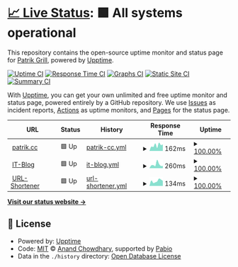 # [📈 Live Status](https://uptime.pgi.at): <!--live status--> **🟩 All systems operational**

This repository contains the open-source uptime monitor and status page for [Patrik Grill](https://patrik.cc), powered by [Upptime](https://github.com/upptime/upptime).

[![Uptime CI](https://github.com/patrikgrill/upptime/workflows/Uptime%20CI/badge.svg)](https://github.com/patrikgrill/upptime/actions?query=workflow%3A%22Uptime+CI%22)
[![Response Time CI](https://github.com/patrikgrill/upptime/workflows/Response%20Time%20CI/badge.svg)](https://github.com/patrikgrill/upptime/actions?query=workflow%3A%22Response+Time+CI%22)
[![Graphs CI](https://github.com/patrikgrill/upptime/workflows/Graphs%20CI/badge.svg)](https://github.com/patrikgrill/upptime/actions?query=workflow%3A%22Graphs+CI%22)
[![Static Site CI](https://github.com/patrikgrill/upptime/workflows/Static%20Site%20CI/badge.svg)](https://github.com/patrikgrill/upptime/actions?query=workflow%3A%22Static+Site+CI%22)
[![Summary CI](https://github.com/patrikgrill/upptime/workflows/Summary%20CI/badge.svg)](https://github.com/patrikgrill/upptime/actions?query=workflow%3A%22Summary+CI%22)

With [Upptime](https://upptime.js.org), you can get your own unlimited and free uptime monitor and status page, powered entirely by a GitHub repository. We use [Issues](https://github.com/patrikgrill/upptime/issues) as incident reports, [Actions](https://github.com/patrikgrill/upptime/actions) as uptime monitors, and [Pages](https://uptime.pgi.at) for the status page.

<!--start: status pages-->
<!-- This summary is generated by Upptime (https://github.com/upptime/upptime) -->
<!-- Do not edit this manually, your changes will be overwritten -->
<!-- prettier-ignore -->
| URL | Status | History | Response Time | Uptime |
| --- | ------ | ------- | ------------- | ------ |
| <img alt="" src="https://blog.patrik.cc/favicon.ico" height="13"> [patrik.cc](https://patrik.cc) | 🟩 Up | [patrik-cc.yml](https://github.com/patrikgrill/upptime/commits/HEAD/history/patrik-cc.yml) | <details><summary><img alt="Response time graph" src="./graphs/patrik-cc/response-time-week.png" height="20"> 162ms</summary><br><a href="https://uptime.pgi.at/history/patrik-cc"><img alt="Response time 169" src="https://img.shields.io/endpoint?url=https%3A%2F%2Fraw.githubusercontent.com%2Fpatrikgrill%2Fupptime%2FHEAD%2Fapi%2Fpatrik-cc%2Fresponse-time.json"></a><br><a href="https://uptime.pgi.at/history/patrik-cc"><img alt="24-hour response time 160" src="https://img.shields.io/endpoint?url=https%3A%2F%2Fraw.githubusercontent.com%2Fpatrikgrill%2Fupptime%2FHEAD%2Fapi%2Fpatrik-cc%2Fresponse-time-day.json"></a><br><a href="https://uptime.pgi.at/history/patrik-cc"><img alt="7-day response time 162" src="https://img.shields.io/endpoint?url=https%3A%2F%2Fraw.githubusercontent.com%2Fpatrikgrill%2Fupptime%2FHEAD%2Fapi%2Fpatrik-cc%2Fresponse-time-week.json"></a><br><a href="https://uptime.pgi.at/history/patrik-cc"><img alt="30-day response time 161" src="https://img.shields.io/endpoint?url=https%3A%2F%2Fraw.githubusercontent.com%2Fpatrikgrill%2Fupptime%2FHEAD%2Fapi%2Fpatrik-cc%2Fresponse-time-month.json"></a><br><a href="https://uptime.pgi.at/history/patrik-cc"><img alt="1-year response time 169" src="https://img.shields.io/endpoint?url=https%3A%2F%2Fraw.githubusercontent.com%2Fpatrikgrill%2Fupptime%2FHEAD%2Fapi%2Fpatrik-cc%2Fresponse-time-year.json"></a></details> | <details><summary><a href="https://uptime.pgi.at/history/patrik-cc">100.00%</a></summary><a href="https://uptime.pgi.at/history/patrik-cc"><img alt="All-time uptime 100.00%" src="https://img.shields.io/endpoint?url=https%3A%2F%2Fraw.githubusercontent.com%2Fpatrikgrill%2Fupptime%2FHEAD%2Fapi%2Fpatrik-cc%2Fuptime.json"></a><br><a href="https://uptime.pgi.at/history/patrik-cc"><img alt="24-hour uptime 100.00%" src="https://img.shields.io/endpoint?url=https%3A%2F%2Fraw.githubusercontent.com%2Fpatrikgrill%2Fupptime%2FHEAD%2Fapi%2Fpatrik-cc%2Fuptime-day.json"></a><br><a href="https://uptime.pgi.at/history/patrik-cc"><img alt="7-day uptime 100.00%" src="https://img.shields.io/endpoint?url=https%3A%2F%2Fraw.githubusercontent.com%2Fpatrikgrill%2Fupptime%2FHEAD%2Fapi%2Fpatrik-cc%2Fuptime-week.json"></a><br><a href="https://uptime.pgi.at/history/patrik-cc"><img alt="30-day uptime 100.00%" src="https://img.shields.io/endpoint?url=https%3A%2F%2Fraw.githubusercontent.com%2Fpatrikgrill%2Fupptime%2FHEAD%2Fapi%2Fpatrik-cc%2Fuptime-month.json"></a><br><a href="https://uptime.pgi.at/history/patrik-cc"><img alt="1-year uptime 100.00%" src="https://img.shields.io/endpoint?url=https%3A%2F%2Fraw.githubusercontent.com%2Fpatrikgrill%2Fupptime%2FHEAD%2Fapi%2Fpatrik-cc%2Fuptime-year.json"></a></details>
| <img alt="" src="https://blog.patrik.cc/favicon.ico" height="13"> [IT-Blog](https://blog.patrik.cc) | 🟩 Up | [it-blog.yml](https://github.com/patrikgrill/upptime/commits/HEAD/history/it-blog.yml) | <details><summary><img alt="Response time graph" src="./graphs/it-blog/response-time-week.png" height="20"> 260ms</summary><br><a href="https://uptime.pgi.at/history/it-blog"><img alt="Response time 259" src="https://img.shields.io/endpoint?url=https%3A%2F%2Fraw.githubusercontent.com%2Fpatrikgrill%2Fupptime%2FHEAD%2Fapi%2Fit-blog%2Fresponse-time.json"></a><br><a href="https://uptime.pgi.at/history/it-blog"><img alt="24-hour response time 128" src="https://img.shields.io/endpoint?url=https%3A%2F%2Fraw.githubusercontent.com%2Fpatrikgrill%2Fupptime%2FHEAD%2Fapi%2Fit-blog%2Fresponse-time-day.json"></a><br><a href="https://uptime.pgi.at/history/it-blog"><img alt="7-day response time 260" src="https://img.shields.io/endpoint?url=https%3A%2F%2Fraw.githubusercontent.com%2Fpatrikgrill%2Fupptime%2FHEAD%2Fapi%2Fit-blog%2Fresponse-time-week.json"></a><br><a href="https://uptime.pgi.at/history/it-blog"><img alt="30-day response time 386" src="https://img.shields.io/endpoint?url=https%3A%2F%2Fraw.githubusercontent.com%2Fpatrikgrill%2Fupptime%2FHEAD%2Fapi%2Fit-blog%2Fresponse-time-month.json"></a><br><a href="https://uptime.pgi.at/history/it-blog"><img alt="1-year response time 259" src="https://img.shields.io/endpoint?url=https%3A%2F%2Fraw.githubusercontent.com%2Fpatrikgrill%2Fupptime%2FHEAD%2Fapi%2Fit-blog%2Fresponse-time-year.json"></a></details> | <details><summary><a href="https://uptime.pgi.at/history/it-blog">100.00%</a></summary><a href="https://uptime.pgi.at/history/it-blog"><img alt="All-time uptime 100.00%" src="https://img.shields.io/endpoint?url=https%3A%2F%2Fraw.githubusercontent.com%2Fpatrikgrill%2Fupptime%2FHEAD%2Fapi%2Fit-blog%2Fuptime.json"></a><br><a href="https://uptime.pgi.at/history/it-blog"><img alt="24-hour uptime 100.00%" src="https://img.shields.io/endpoint?url=https%3A%2F%2Fraw.githubusercontent.com%2Fpatrikgrill%2Fupptime%2FHEAD%2Fapi%2Fit-blog%2Fuptime-day.json"></a><br><a href="https://uptime.pgi.at/history/it-blog"><img alt="7-day uptime 100.00%" src="https://img.shields.io/endpoint?url=https%3A%2F%2Fraw.githubusercontent.com%2Fpatrikgrill%2Fupptime%2FHEAD%2Fapi%2Fit-blog%2Fuptime-week.json"></a><br><a href="https://uptime.pgi.at/history/it-blog"><img alt="30-day uptime 100.00%" src="https://img.shields.io/endpoint?url=https%3A%2F%2Fraw.githubusercontent.com%2Fpatrikgrill%2Fupptime%2FHEAD%2Fapi%2Fit-blog%2Fuptime-month.json"></a><br><a href="https://uptime.pgi.at/history/it-blog"><img alt="1-year uptime 100.00%" src="https://img.shields.io/endpoint?url=https%3A%2F%2Fraw.githubusercontent.com%2Fpatrikgrill%2Fupptime%2FHEAD%2Fapi%2Fit-blog%2Fuptime-year.json"></a></details>
| <img alt="" src="https://blog.patrik.cc/favicon.ico" height="13"> [URL-Shortener](https://pat.xyz) | 🟩 Up | [url-shortener.yml](https://github.com/patrikgrill/upptime/commits/HEAD/history/url-shortener.yml) | <details><summary><img alt="Response time graph" src="./graphs/url-shortener/response-time-week.png" height="20"> 134ms</summary><br><a href="https://uptime.pgi.at/history/url-shortener"><img alt="Response time 145" src="https://img.shields.io/endpoint?url=https%3A%2F%2Fraw.githubusercontent.com%2Fpatrikgrill%2Fupptime%2FHEAD%2Fapi%2Furl-shortener%2Fresponse-time.json"></a><br><a href="https://uptime.pgi.at/history/url-shortener"><img alt="24-hour response time 125" src="https://img.shields.io/endpoint?url=https%3A%2F%2Fraw.githubusercontent.com%2Fpatrikgrill%2Fupptime%2FHEAD%2Fapi%2Furl-shortener%2Fresponse-time-day.json"></a><br><a href="https://uptime.pgi.at/history/url-shortener"><img alt="7-day response time 134" src="https://img.shields.io/endpoint?url=https%3A%2F%2Fraw.githubusercontent.com%2Fpatrikgrill%2Fupptime%2FHEAD%2Fapi%2Furl-shortener%2Fresponse-time-week.json"></a><br><a href="https://uptime.pgi.at/history/url-shortener"><img alt="30-day response time 149" src="https://img.shields.io/endpoint?url=https%3A%2F%2Fraw.githubusercontent.com%2Fpatrikgrill%2Fupptime%2FHEAD%2Fapi%2Furl-shortener%2Fresponse-time-month.json"></a><br><a href="https://uptime.pgi.at/history/url-shortener"><img alt="1-year response time 145" src="https://img.shields.io/endpoint?url=https%3A%2F%2Fraw.githubusercontent.com%2Fpatrikgrill%2Fupptime%2FHEAD%2Fapi%2Furl-shortener%2Fresponse-time-year.json"></a></details> | <details><summary><a href="https://uptime.pgi.at/history/url-shortener">100.00%</a></summary><a href="https://uptime.pgi.at/history/url-shortener"><img alt="All-time uptime 100.00%" src="https://img.shields.io/endpoint?url=https%3A%2F%2Fraw.githubusercontent.com%2Fpatrikgrill%2Fupptime%2FHEAD%2Fapi%2Furl-shortener%2Fuptime.json"></a><br><a href="https://uptime.pgi.at/history/url-shortener"><img alt="24-hour uptime 100.00%" src="https://img.shields.io/endpoint?url=https%3A%2F%2Fraw.githubusercontent.com%2Fpatrikgrill%2Fupptime%2FHEAD%2Fapi%2Furl-shortener%2Fuptime-day.json"></a><br><a href="https://uptime.pgi.at/history/url-shortener"><img alt="7-day uptime 100.00%" src="https://img.shields.io/endpoint?url=https%3A%2F%2Fraw.githubusercontent.com%2Fpatrikgrill%2Fupptime%2FHEAD%2Fapi%2Furl-shortener%2Fuptime-week.json"></a><br><a href="https://uptime.pgi.at/history/url-shortener"><img alt="30-day uptime 100.00%" src="https://img.shields.io/endpoint?url=https%3A%2F%2Fraw.githubusercontent.com%2Fpatrikgrill%2Fupptime%2FHEAD%2Fapi%2Furl-shortener%2Fuptime-month.json"></a><br><a href="https://uptime.pgi.at/history/url-shortener"><img alt="1-year uptime 100.00%" src="https://img.shields.io/endpoint?url=https%3A%2F%2Fraw.githubusercontent.com%2Fpatrikgrill%2Fupptime%2FHEAD%2Fapi%2Furl-shortener%2Fuptime-year.json"></a></details>

<!--end: status pages-->

[**Visit our status website →**](https://uptime.pgi.at)

## 📄 License

- Powered by: [Upptime](https://github.com/upptime/upptime)
- Code: [MIT](./LICENSE) © [Anand Chowdhary](https://anandchowdhary.com), supported by [Pabio](https://pabio.com)
- Data in the `./history` directory: [Open Database License](https://opendatacommons.org/licenses/odbl/1-0/)
